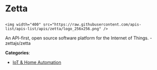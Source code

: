 # Zetta<p align="center">
    <img width="400" src="https://raw.githubusercontent.com/apis-list/apis-list/apis/zetta/logo_256x256.png" />
</p>

An API-first, open source software platform for the Internet of Things.  - zettajs/zetta

**Categories**:

- [IoT & Home Automation](https://github/apis-list/apis-list#iot-and-home-automation)





